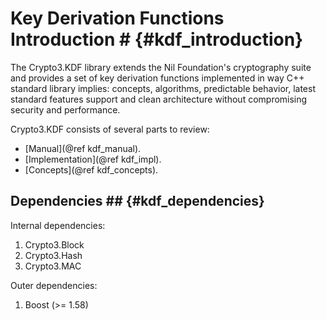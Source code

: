 # Key Derivation Functions Introduction # {#kdf_introduction}

The Crypto3.KDF library extends the Nil Foundation's cryptography suite and provides a set of key derivation
 functions implemented in way C++ standard library implies: concepts, algorithms, predictable behavior, latest standard features support and clean architecture without compromising security and performance.
 
Crypto3.KDF consists of several parts to review:
* [Manual](@ref kdf_manual).
* [Implementation](@ref kdf_impl).
* [Concepts](@ref kdf_concepts).

## Dependencies ## {#kdf_dependencies}

Internal dependencies:

1. Crypto3.Block
2. Crypto3.Hash
2. Crypto3.MAC

Outer dependencies:
1. Boost (>= 1.58)